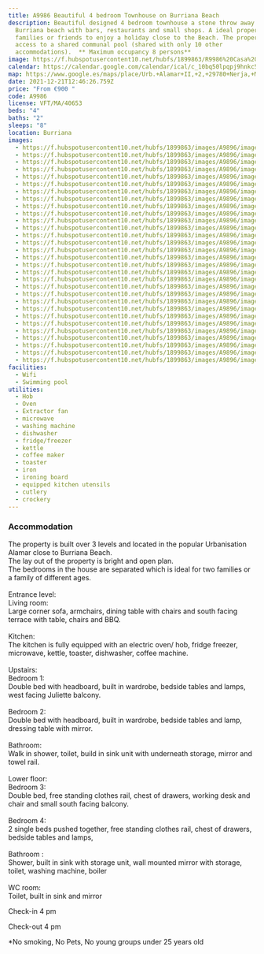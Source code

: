 ```yaml
---
title: A9986 Beautiful 4 bedroom Townhouse on Burriana Beach
description: Beautiful designed 4 bedroom townhouse a stone throw away from
  Burriana beach with bars, restaurants and small shops. A ideal property for
  families or friends to enjoy a holiday close to the Beach. The property has
  access to a shared communal pool (shared with only 10 other
  accommodations).  ** Maximum occupancy 8 persons**
image: https://f.hubspotusercontent10.net/hubfs/1899863/R9986%20Casa%20Torbsy,%20Alamar%20II/image-1.jpg
calendar: https://calendar.google.com/calendar/ical/c_10bq50lpqpj9hnkc5d046oirt0%40group.calendar.google.com/public/basic.ics
map: https://www.google.es/maps/place/Urb.+Alamar+II,+2,+29780+Nerja,+M%C3%A1laga/@36.7509661,-3.8712031,17z/data=!3m1!4b1!4m5!3m4!1s0xd7225089a194923:0xaeab1a64fd827f73!8m2!3d36.7509661!4d-3.8690144
date: 2021-12-21T12:46:26.759Z
price: "From €900 "
code: A9986
license: VFT/MA/40653
beds: "4"
baths: "2"
sleeps: "8"
location: Burriana
images:
  - https://f.hubspotusercontent10.net/hubfs/1899863/images/A9896/image-1.jpg
  - https://f.hubspotusercontent10.net/hubfs/1899863/images/A9896/image-2.jpg
  - https://f.hubspotusercontent10.net/hubfs/1899863/images/A9896/image-3.jpg
  - https://f.hubspotusercontent10.net/hubfs/1899863/images/A9896/image-4.jpg
  - https://f.hubspotusercontent10.net/hubfs/1899863/images/A9896/image-5.jpg
  - https://f.hubspotusercontent10.net/hubfs/1899863/images/A9896/image-6.jpg
  - https://f.hubspotusercontent10.net/hubfs/1899863/images/A9896/image-7.jpg
  - https://f.hubspotusercontent10.net/hubfs/1899863/images/A9896/image-8.jpg
  - https://f.hubspotusercontent10.net/hubfs/1899863/images/A9896/image-9.jpg
  - https://f.hubspotusercontent10.net/hubfs/1899863/images/A9896/image-10.jpg
  - https://f.hubspotusercontent10.net/hubfs/1899863/images/A9896/image-11.jpg
  - https://f.hubspotusercontent10.net/hubfs/1899863/images/A9896/image-12.jpg
  - https://f.hubspotusercontent10.net/hubfs/1899863/images/A9896/image-13.jpg
  - https://f.hubspotusercontent10.net/hubfs/1899863/images/A9896/image-14.jpg
  - https://f.hubspotusercontent10.net/hubfs/1899863/images/A9896/image-15.jpg
  - https://f.hubspotusercontent10.net/hubfs/1899863/images/A9896/image-16.jpg
  - https://f.hubspotusercontent10.net/hubfs/1899863/images/A9896/image-17.jpg
  - https://f.hubspotusercontent10.net/hubfs/1899863/images/A9896/image-18.jpg
  - https://f.hubspotusercontent10.net/hubfs/1899863/images/A9896/image-19.jpg
  - https://f.hubspotusercontent10.net/hubfs/1899863/images/A9896/image-20.jpg
  - https://f.hubspotusercontent10.net/hubfs/1899863/images/A9896/image-21.jpg
  - https://f.hubspotusercontent10.net/hubfs/1899863/images/A9896/image-22.jpg
  - https://f.hubspotusercontent10.net/hubfs/1899863/images/A9896/image-23.jpg
  - https://f.hubspotusercontent10.net/hubfs/1899863/images/A9896/image-24.jpg
  - https://f.hubspotusercontent10.net/hubfs/1899863/images/A9896/image-25.jpg
  - https://f.hubspotusercontent10.net/hubfs/1899863/images/A9896/image-26.jpg
  - https://f.hubspotusercontent10.net/hubfs/1899863/images/A9896/image-27.jpg
  - https://f.hubspotusercontent10.net/hubfs/1899863/images/A9896/image-28.jpg
  - https://f.hubspotusercontent10.net/hubfs/1899863/images/A9896/image-29.jpg
  - https://f.hubspotusercontent10.net/hubfs/1899863/images/A9896/image-30.jpg
facilities:
  - Wifi
  - Swimming pool
utilities:
  - Hob
  - Oven
  - Extractor fan
  - microwave
  - washing machine
  - dishwasher
  - fridge/freezer
  - kettle
  - coffee maker
  - toaster
  - iron
  - ironing board
  - equipped kitchen utensils
  - cutlery
  - crockery
---
```

### Accommodation

The property is built over 3 levels and located in the popular Urbanisation Alamar close to Burriana Beach.\
The lay out of the property is bright and open plan.\
The bedrooms in the house are separated which is ideal for two families or a family of different ages.\
\
Entrance level:\
Living room:\
Large corner sofa, armchairs, dining table with chairs and south facing terrace with table, chairs and BBQ.\
\
Kitchen:\
The kitchen is fully equipped with an electric oven/ hob, fridge freezer, microwave, kettle, toaster, dishwasher, coffee machine.\
\
Upstairs:\
Bedroom 1:\
Double bed with headboard, built in wardrobe, bedside tables and lamps, west facing Juliette balcony.\
\
Bedroom 2:\
Double bed with headboard, built in wardrobe, bedside tables and lamp, dressing table with mirror.\
\
Bathroom:\
Walk in shower, toilet, build in sink unit with underneath storage, mirror and towel rail.\
\
Lower floor:\
Bedroom 3:\
Double bed, free standing clothes rail, chest of drawers, working desk and chair and small south facing balcony.\
\
Bedroom 4:\
2 single beds pushed together, free standing clothes rail, chest of drawers, bedside tables and lamps,\
\
Bathroom :\
Shower, built in sink with storage unit, wall mounted mirror with storage, toilet, washing machine, boiler\
\
WC room:\
Toilet, built in sink and mirror

Check-in 4 pm

Check-out 4 pm

\*No smoking, No Pets, No young groups under 25 years old